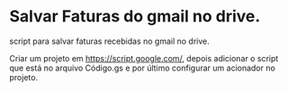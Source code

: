 # Salvar Faturas do gmail no drive.


script para salvar faturas recebidas no gmail no drive.


Criar um projeto em https://script.google.com/, depois adicionar o script que está no arquivo Código.gs e por último configurar um acionador no projeto.
